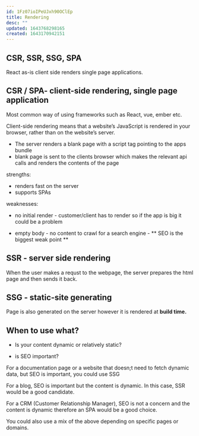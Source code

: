 ```yaml
---
id: 1Fz07ioIPeUJxh90OClEp
title: Rendering
desc: ""
updated: 1643768298165
created: 1643170942151
---
```


## CSR, SSR, SSG, SPA

React as-is client side renders single page applications.

## CSR / SPA- client-side rendering, single page application

Most common way of using frameworks such as React, vue, ember etc.

Client-side rendering means that a website’s JavaScript is rendered in your browser, rather than on the website’s server.

- The server renders a blank page with a script tag pointing to the apps bundle
- blank page is sent to the clients browser which makes the relevant api calls and renders the contents of the page

strengths:

- renders fast on the server
- supports SPAs

weaknesses:

- no initial render - customer/client has to render so if the app is big it could be a problem

- empty body - no content to crawl for a search engine - ** SEO is the biggest weak point **

## SSR - server side rendering

When the user makes a requst to the webpage, the server prepares the html page and then sends it back.

## SSG - static-site generating

Page is also generated on the server however it is rendered at **build time.**

## When to use what?

- Is your content dynamic or relatively static?

- is SEO important?

For a documentation page or a website that doesn;t need to fetch dynamic data, but SEO is important, you could use SSG

For a blog, SEO is important but the content is dynamic. In this case, SSR would be a good candidate.

For a CRM (Customer Relationship Manager), SEO is not a concern and the content is dynamic therefore an SPA would be a good choice.

You could also use a mix of the above depending on specific pages or domains.
